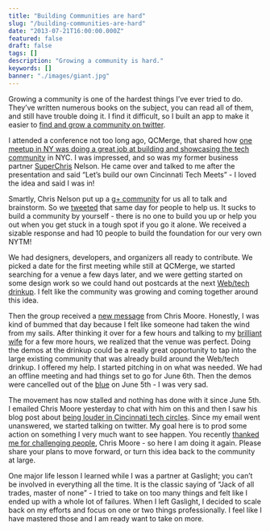 ```yaml
---
title: "Building Communities are hard"
slug: "/building-communities-are-hard"
date: "2013-07-21T16:00:00.000Z"
featured: false
draft: false
tags: []
description: "Growing a community is hard."
keywords: []
banner: "./images/giant.jpg"
---
```


Growing a community is one of the hardest things I’ve ever tried to do. They’ve written numerous books on the subject, you can read all of them, and still have trouble doing it.  I find it difficult, so I built an app to make it easier to [find and grow a community on twitter](https://follower.io).

I attended a conference not too long ago, QCMerge, that shared how [one meetup in NY was doing a great job at building and showcasing the tech community](http://www.youtube.com/watch?v=r7ufdRVEHyY) in NYC. I was impressed, and so was my former business partner [SuperChris](https://twitter.com/superchris) Nelson. He came over and talked to me after the presentation and said “Let’s build our own Cincinnati Tech Meets” - I loved the idea and said I was in!

Smartly, Chris Nelson put up a [g+ community](https://plus.google.com/communities/116337447074275209034) for us all to talk and brainstorm.  So we [tweeted](https://twitter.com/joshowens/status/332592246396440579) that same day for people to help us. It sucks to build a community by yourself - there is no one to build you up or help you out when you get stuck in a tough spot if you go it alone. We received a sizable response and had 10 people to build the foundation for our very own NYTM!

We had designers, developers, and organizers all ready to contribute. We picked a date for the first meeting while still at QCMerge, we started searching for a venue a few days later, and we were getting started on some design work so we could hand out postcards at the next [Web/tech drinkup](http://www.meetup.com/Cincinnati-Web-Tech-Drinkup/). I felt like the community was growing and coming together around this idea. 

Then the group received a [new message](https://gist.github.com/queso/6048967) from Chris Moore. Honestly, I was kind of bummed that day because I felt like someone had taken the wind from my sails.  After thinking it over for a few hours and talking to my [brilliant wife](http://twitter.com/wendylowens) for a few more hours, we realized that the venue was perfect. Doing the demos at the drinkup could be a really great opportunity to tap into the large existing community that was already build around the Web/tech drinkup. I offered my help. I started pitching in on what was needed. We had an offline meeting and had things set to go for June 6th. Then the demos were cancelled out of the [blue](https://gist.github.com/queso/6048980) on June 5th - I was very sad. 

The movement has now stalled and nothing has done with it since June 5th.  I emailed Chris Moore yesterday to chat with him on this and then I saw his blog post about [being louder in Cincinnati tech circles](http://words.cdmwebs.com/louder). Since my email went unanswered, we started talking on twitter.  My goal here is to prod some action on something I very much want to see happen. You recently [thanked me for challenging people](http://words.cdmwebs.com/thank-you), Chris Moore - so here I am doing it again.  Please share your plans to move forward, or turn this idea back to the community at large.

One major life lesson I learned while I was a partner at Gaslight; you can’t be involved in everything all the time.  It is the classic saying of “Jack of all trades, master of none” - I tried to take on too many things and felt like I ended up with a whole lot of failures.  When I left Gaslight, I decided to scale back on my efforts and focus on one or two things professionally.  I feel like I have mastered those and I am ready want to take on more.
